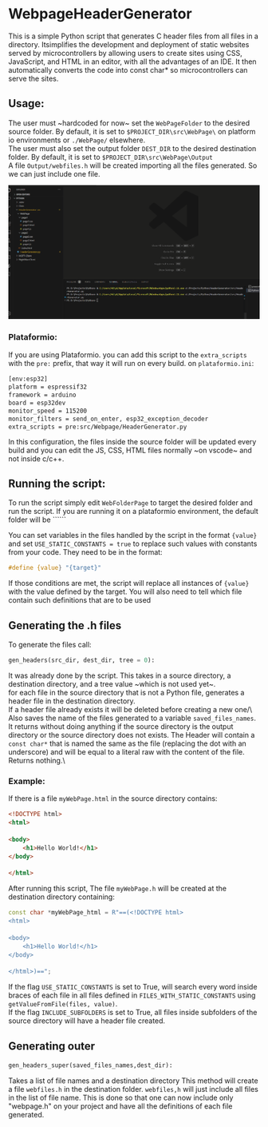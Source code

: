 # WebpageHeaderGenerator
This is a simple Python script that generates C header files from all files in a directory. Itsimplifies the development and deployment of static websites served by microcontrollers by allowing users to create sites using CSS, JavaScript, and HTML in an editor, with all the advantages of an IDE. It then automatically converts the code into const char* so microcontrollers can serve the sites.

## Usage:
The user must ~hardcoded for now~ set the `WebPageFolder` to the desired source folder. By default, it is set to `$PROJECT_DIR\src\WebPage\` on platform io environments or `./WebPage/` elsewhere.\
The user must also set the output folder `DEST_DIR` to the desired destination folder. By default, it is set to `$PROJECT_DIR\src\WebPage\Output`\
A file ```Output/webfiles.h``` will be created importing all the files generated. So we can just include one file.

![gif](filegenerator.gif)


### Plataformio:
If you are using Plataformio. you can add this script to the `extra_scripts` with the `pre:` prefix, that way it will run on every build.
on `plataformio.ini`:
```Plataformio
[env:esp32]
platform = espressif32
framework = arduino
board = esp32dev
monitor_speed = 115200
monitor_filters = send_on_enter, esp32_exception_decoder
extra_scripts = pre:src/Webpage/HeaderGenerator.py
```
In this configuration, the files inside the source folder will be updated every build and you can edit the JS, CSS, HTML files normally ~on vscode~ and not inside c/c++.


## Running the script:
To run the script simply edit ```WebFolderPage``` to target the desired folder and run the script.
If you are running it on a plataformio environment, the default folder will be `````` 


You can set variables in the files handled by the script in the format ```{value}``` and set ```USE_STATIC_CONSTANTS = true``` to replace such values with constants from your code.
They need to be in the format:
```C++ 
#define {value} "{target}"
```

If those conditions are met, the script will replace all instances of ```{value}``` with the value defined by the target. You will also need to tell which file contain such definitions that are to be used


## Generating the .h files
To generate the files call:
```Python
gen_headers(src_dir, dest_dir, tree = 0):
```
It was already done by the script.
This takes in a source directory, a destination directory, and a tree value ~which is not used yet~.\
for each file in the source directory that is not a Python file, generates a header file in the destination directory.\
If a header file already exists it will be deleted before creating a new one/\ 
Also saves the name of the files generated to a variable `saved_files_names`.\
It returns without doing anything if the source directory is the output directory or the source directory does not exists.
The Header will contain a `const char*` that is named the same as the file (replacing the dot with an underscore) and will be equal to a literal raw with the content of the file.\
Returns nothing.\

### Example:

If there is a file `myWebPage.html` in the source directory contains:
```html
<!DOCTYPE html>
<html>

<body>
    <h1>Hello World!</h1>
</body>

</html>
```
After running this script, The file `myWebPage.h` will be created at the destination directory containing:
```C++
const char *myWebPage_html = R"==(<!DOCTYPE html>
<html>

<body>
    <h1>Hello World!</h1>
</body>

</html>)==";
```
If the flag `USE_STATIC_CONSTANTS` is set to True, will search every word inside braces of each file in all files defined in `FILES_WITH_STATIC_CONSTANTS` using ```getValueFromFile(files, value)```.\
If the flag `INCLUDE_SUBFOLDERS` is set to True, all files inside subfolders of the source directory will have a header file created.

## Generating outer 
```Python
gen_headers_super(saved_files_names,dest_dir):
```
Takes a list of file names and a destination directory
This method will create a file `webfiles.h` in the destination folder. `webfiles,h` will just include all files in the list of file name. This is done so that one can now include only "webpage.h" on your project and have all the definitions of each file generated.

